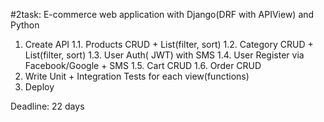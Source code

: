 #2task:  E-commerce web application with Django(DRF with APIView) and Python

1.  Create API
   1.1. Products CRUD + List(filter, sort)
   1.2. Category CRUD + List(filter, sort)
   1.3. User Auth( JWT) with SMS
   1.4. User Register via Facebook/Google + SMS
   1.5. Cart CRUD
   1.6. Order CRUD
2. Write Unit + Integration Tests for each view(functions)
3. Deploy
 
Deadline: 22 days